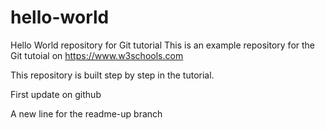 # hello-world
Hello World repository for Git tutorial
This is an example repository for the Git tutoial on https://www.w3schools.com

This repository is built step by step in the tutorial. 

First update on github

A new line for the readme-up branch
